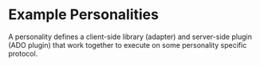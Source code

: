 # Example Personalities

A personality defines a client-side library (adapter) and server-side
plugin (ADO plugin) that work together to execute on some personality
specific protocol.

